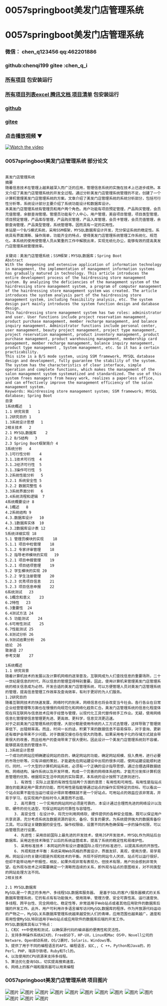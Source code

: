 # 0057springboot美发门店管理系统


# 0057springboot美发门店管理系统

### 微信： chen_q123456  qq:462201886
### github:chenqi199 gitee :chen_q_i

### [所有项目](https://github.com/GraduationProject-springboot/allSpringbootProjects) 包安装运行

### [所有项目列表excel 腾讯文档 项目清单](https://docs.qq.com/sheet/DSHRFSVZ5aEVYT3N3?tab=BB08J2) 包安装运行

### [github](https://chenqi199.github.io)

### [gitee](https://gitee.com/chen_q_i)

### 点击播放视频 ▼
[![Watch the video](https://i.sstatic.net/Vp2cE.png)](https://player.bilibili.com/player.html?isOutside=true&aid=BV16ia6epENY&bvid=BV16ia6epENY&cid=500001610574786&p=58)



### 0057springboot美发门店管理系统 部分论文
```

﻿美发门店管理系统
摘要
随着信息技术在管理上越来越深入而广泛的应用，管理信息系统的实施在技术上已逐步成熟。本文介绍了美发门店管理系统的开发全过程。通过分析美发门店管理系统管理的不足，创建了一个计算机管理美发门店管理系统的方案。文章介绍了美发门店管理系统的系统分析部分，包括可行性分析等，系统设计部分主要介绍了系统功能设计和数据库设计。
本美发门店管理系统有管理员和用户两个角色。用户功能有项目预定管理，产品购买管理，会员充值管理，余额查询管理。管理员功能有个人中心，用户管理，美容项目管理，项目类型管理，项目预定管理，产品库存管理，产品购买管理，产品入库管理，会员卡管理，会员充值管理，余额查询管理，产品类型管理，系统管理等。因而具有一定的实用性。
本站是一个B/S模式系统，采用SSM框架，MYSQL数据库设计开发，充分保证系统的稳定性。系统具有界面清晰、操作简单，功能齐全的特点，使得美发门店管理系统管理工作系统化、规范化。本系统的使用使管理人员从繁重的工作中解脱出来，实现无纸化办公，能够有效的提高美发门店管理系统管理效率。

关键词：美发门店管理系统；SSM框架；MYSQL数据库；Spring Boot
Abstract
With the deepening and extensive application of information technology in management, the implementation of management information systems has gradually matured in technology. This article introduces the entire development process of the hairdressing store management system. By analyzing the deficiencies of the management system of the hairdressing store management system, a program of computer management of the hairdressing store management system was created. The article introduces the system analysis part of the hairdressing store management system, including feasibility analysis, etc. The system design part mainly introduces the system function design and database design.
This hairdressing store management system has two roles: administrator and user. User functions include project reservation management, product purchase management, member recharge management, and balance inquiry management. Administrator functions include personal center, user management, beauty project management, project type management, project reservation management, product inventory management, product purchase management, product warehousing management, membership card management, member recharge management, balance inquiry management, product type management , System management, etc. So it has a certain practicability.
This site is a B/S mode system, using SSM framework, MYSQL database design and development, fully guarantee the stability of the system. The system has the characteristics of clear interface, simple operation and complete functions, which makes the management of the salon management system systematized and standardized. The use of this system frees managers from heavy work, realizes a paperless office, and can effectively improve the management efficiency of the salon management system.
Keywords: Hairdressing store management system; SSM framework; MYSQL database; Spring Boot
目录
1系统概述	1
1.1 研究背景	1
1.2研究目的	1
1.3系统设计思想	1
2相关技术	2
2.1 MYSQL数据库	2
2.2 B/S结构	3
2.3 Spring Boot框架简介	4
3系统分析	4
3.1可行性分析	4
3.1.1技术可行性	4
3.1.2经济可行性	5
3.1.3操作可行性	5
3.2系统性能分析	5
3.2.1 系统安全性	5
3.2.2 数据完整性	6
3.3系统界面分析	6
3.4系统流程和逻辑	7
4系统概要设计	8
4.1概述	8
4.2系统结构	9
4.3.数据库设计	10
4.3.1数据库实体	10
4.3.2数据库设计表	12
5系统详细实现	18
5.1 管理员模块的实现	18
5.1.1 项目中检管理	18
5.1.2 专家评审管理	18
5.2 指导老师模块的实现	19
5.2.1 项目申报管理	19
5.2.1 项目结项管理	19
5.2 学生模块的实现	20
5.2.2 学生注册管理	20
5.2.3 优秀项目信息	21
5.2.3 项目信息申报	22
6系统测试	23
6.1概念和意义	23
6.2特性	23
6.3重要性	24
6.4测试方法	24
6.5 功能测试	24
6.6可用性测试	25
6.7性能测试	25
6.8测试分析	26
6.9测试结果分析	26
结论	26
致谢语	27
参考文献	27

1系统概述
1.1 研究背景
随着计算机技术的发展以及计算机网络的逐渐普及，互联网成为人们查找信息的重要场所，二十一世纪是信息的时代，所以信息的管理显得特别重要。因此，使用计算机来管理美发门店管理系统的相关信息成为必然。开发合适的美发门店管理系统，可以方便管理人员对美发门店管理系统的管理，提高信息管理工作效率及查询效率，有利于更好的为人们服务。
1.2研究目的
随着互联网技术的快速发展，网络时代的到来，网络信息也将会改变当今社会。各行各业在日常企业经营管理等方面也在慢慢的向规范化和网络化趋势汇合。美发门店管理系统的信息化程度体现在将互联网与信息技术应用于经营与管理，以现代化工具代替传统手工作业。无疑，使用网络信息化管理使信息管理更先进、更高效、更科学，信息交流更迅速。
对于之前美发门店管理系统的管理，大部分都是使用传统的人工方式去管理，这样导致了管理效率低下、出错频率高。而且，时间一长的话，积累下来的数据信息不容易保存，对于查询、更新还有维护会带来不少问题。对于数据交接也存在很大的隐患。如果采用电子化的存储方式就会带来很大的改善，而且给用户的查询带来了很大便利，因此设计一个美发门店管理系统刻不容缓，能够提高信息的管理水平。
1.3系统设计思想
一个成功的网站应明确建设网站的目的，确定网站的功能，确定网站规模、投入费用，进行必要的市场分析等。只有详细的策划，才能避免在网站建设中出现的很多问题，使网站建设能顺利进行。同时，一个大型的计算机网站系统，必须有一个正确的设计指导思想，通过合理选择数据结构、网络结构、操作系统以及开发环境，构成一个完善的网络体系结构，才能充分发挥计算机信息管理的优势。根据现实生活中网民的实际需求，本系统的设计按照下述原则进行。
    1. 有效性：实际上这里的有效性包括两个方面的意思：有用性和可用性。有用性是指站点潜在的能满足用户需求的功能，而可用性是指能够通过站点的操作实现特定的目标。可以看出一个站点如果不能恰当运行或设计得非常槽糕就不是一个好站点。可用站点的效益应该非常高，并易于学习，在实现用户目标时令人满意而不出错。
    2. 高可靠性：一个实用的网站同时必须是可靠的，本设计通过合理而先进的网络设计以及软、硬件的优化选型，可保证网站的可靠性与容错性。
    3. 高安全性：在设计中，将充分利用网络软、硬件提供的各种安全措施，既可以保证用户共享资源，充分考虑系统及数据资源的容灾、备份、恢复的要求。为系统提供强大的数据库备份工具。可以保证关键数据的安全性。操作权限级，设置不同的角色确保每一步的操作权限，可以由管理员进行设置。
    4. 先进性：采用目前国际上最先进的开发技术，使用JSP开发技术，MYSQL作为网站后台数据库。采用这些技术降低了以后的系统运营成本，提高了系统的稳定性和易维护性。
    5. 采用标准技术：本网站的所有设计遵循国际上现行的标准进行，以提高系统的开放性。
    6. 外观和技术平衡：系统采用Web风格的界面设计，界面友好、美观，使用方便，易学易用。网站设计的关键问题是外观和技术的平衡。外现不好的网站令人厌烦，站点可以运行很好，但却不能带动用户积极性，相反，如果外观非常有表现力，但技术有限，用户则会感到非常失望。在外观与技术之间需要确定一个清晰而连续的关系，即外观与站点的意图相关，对不同类型的网站处理方法不同。
2相关技术

2.1 MYSQL数据库
MySQL是一个真正的多用户、多线程SQL数据库服务器。 是基于SQL的客户/服务器模式的关系数据库管理系统，它的有点有有功能强大、使用简单、管理方便、安全可靠性高、运行速度快、多线程、跨平台性、完全网络化、稳定性等，非常适用于Web站点或者其他应用软件的数据库后端的开发工作。此外，用户可利用许多语言编写访问MySQL数据库的程序。作为开放源代码运动的产物之一，MySQL关系数据库管理系统越来越受到人们的青睐，应用范围也越来越广。速度和易用性使MySQL特别适用于Web站点或应用软件的数据库后端的开发工作。
MYSQL数据库具有以下特点：
1、C和C ++中使用和测试，以确保源代码的编译器的便携性和灵活性。
2、支持多种操作系统AIX的，FreeBSD下，HP-UX，Linux和Mac OS中，Novell公司的Netware，OpenBSD系统，OS/2裹时，Solaris，Windows等。
3、提供了用于不同的编程语言的API。编程语言，如C,, C ++，Python和Java的，的Perl，PHP，埃菲尔铁塔，Ruby和Tcl的。
4、以及使用的CPU资源来支持多线程。
5、算法优化查询SQL，切实提高搜索速度。
6、网络上的客户端和服务器可以用来编程

```
### 0057springboot美发门店管理系统 项目图片
![图片](/images/0057springbootimg_001.jpg)
![图片](/images/0057springbootimg_003.jpg)
![图片](/images/0057springbootimg_002.jpg)
![图片](/images/0057springbootimg_012.jpg)
![图片](/images/0057springbootimg_006.jpg)
![图片](/images/0057springbootimg_007.jpg)
![图片](/images/0057springbootimg_013.jpg)
![图片](/images/0057springbootimg_005.jpg)
![图片](/images/0057springbootimg_011.jpg)
![图片](/images/0057springbootimg_010.jpg)
![图片](/images/0057springbootimg_004.jpg)
![图片](/images/0057springbootimg_009.jpg)
![图片](/images/0057springbootimg_008.jpg)








